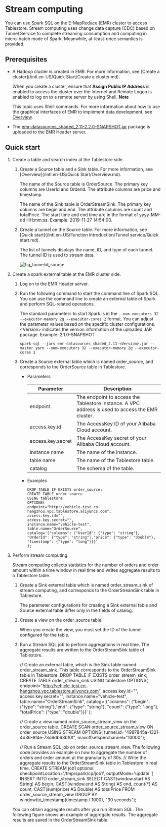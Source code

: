 Stream computing 
=====================================

You can use Spark SQL on the E-MapReduce (EMR) cluster to access Tablestore. Stream computing uses change data capture (CDC) based on Tunnel Service to complete streaming consumption and computing in micro-batch mode of Spark. Meanwhile, at-least-once semantics is provided.



Prerequisites 
----------------------------------

* A Hadoop cluster is created in EMR. For more information, see [Create a cluster](/intl.en-US/Quick Start/Create a cluster.md).

  When you create a cluster, ensure that **Assign Public IP Address** is enabled to access the cluster over the Internet and Remote Logon is enabled to log on to a remote server by using Shell.
  **Note**

  This topic uses Shell commands. For more information about how to use the graphical interfaces of EMR to implement data development, see [Overview]().

  

* The [emr-datasources_shaded_2.11-2.2.0-SNAPSHOT.jar](https://tablestore-doc.oss-cn-hangzhou.aliyuncs.com/aliyun-tablestore-emr/emr-datasources_shaded_2.11-2.2.0-SNAPSHOT.jar) package is uploaded to the EMR Header server.

  




Quick start 
--------------------------------

1. Create a table and search index at the Tablestore side.

   1. Create a Source table and a Sink table. For more information, see [Overview](/intl.en-US/Quick Start/Overview.md).

      The name of the Source table is OrderSource. The primary key columns are UserId and OrderId. The attribute columns are price and timestamp. 

      

      The name of the Sink table is OrderStreamSink. The primary key columns are begin and end. The attribute columns are count and totalPrice. The start time and end time are in the format of yyyy-MM-dd HH:mm:ss. Example: 2019-11-27 14:54:00.
      
   
   2. Create a tunnel on the Source table. For more information, see [Quick start](/intl.en-US/Function Introduction/Tunnel service/Quick start.md).

      The list of tunnels displays the name, ID, and type of each tunnel. The tunnel ID is used to stream data.

      ![fig_tunnelid_source](https://static-aliyun-doc.oss-accelerate.aliyuncs.com/assets/img/en-US/7444126061/p164611.png)
      
   

   

2. Create a spark external table at the EMR cluster side.

   1. Log on to the EMR Header server.

      
   
   2. Run the following command to start the command line of Spark SQL. You can use the command line to create an external table of Spark and perform SQL-related operations.

      The standard parameters to start Spark is in the `--num-executors 32 --executor-memory 2g --executor-cores 2` format. You can adjust the parameter values based on the specific cluster configurations. \<Version\> indicates the version information of the uploaded JAR package. Example: 2.1.0-SNAPSHOT.

          spark-sql --jars emr-datasources_shaded_2.11-<Version>.jar --master yarn --num-executors 32 --executor-memory 2g --executor-cores 2

      
   
   3. Create a Source external table which is named order_source, and corresponds to the OrderSource table in Tablestore.

      * Parameters

        

        |     Parameter     |                                           Description                                            |
        |-------------------|--------------------------------------------------------------------------------------------------|
        | endpoint          | The endpoint to access the Tablestore instance. A VPC address is used to access the EMR cluster. |
        | access.key.id     | The AccessKey ID of your Alibaba Cloud account.                                                  |
        | access.key.secret | The AccessKey secret of your Alibaba Cloud account.                                              |
        | instance.name     | The name of the instance.                                                                        |
        | table.name        | The name of the Tablestore table.                                                                |
        | catalog           | The schema of the table.                                                                         |

        
      
      * Examples

            DROP TABLE IF EXISTS order_source;
            CREATE TABLE order_source
            USING tablestore
            OPTIONS(
            endpoint="http://vehicle-test.cn-hangzhou.vpc.tablestore.aliyuncs.com",
            access.key.id="",
            access.key.secret="",
            instance.name="vehicle-test",
            table.name="OrderSource",
            catalog='{"columns": {"UserId": {"type": "string"}, "OrderId": {"type": "string"},"price": {"type": "double"}, "timestamp": {"type": "long"}}}'
            );    

        
      

      
   

   

3. Perform stream computing.

   Stream computing collects statistics for the number of orders and order amount within a time window in real time and writes aggregate results to a Tablestore table.
   1. Create a Sink external table which is named order_stream_sink of stream computing, and corresponds to the OrderStreamSink table in Tablestore.

      The parameter configurations for creating a Sink external table and Source external table differ only in the fields of catalog.
      
   
   2. Create a view on the order_source table.

      When you create the view, you must set the ID of the tunnel configured for the table.
      
   
   3. Run a Stream SQL job to perform aggregations in real time. The aggregate results are written to the OrderStreamSink table of Tablestore.

      
   

   

       // Create an external table, which is the Sink table named order_stream_sink. This table corresponds to the OrderStreamSink table in Tablestore.
       DROP TABLE IF EXISTS order_stream_sink;
       CREATE TABLE order_stream_sink
       USING tablestore
       OPTIONS(
       endpoint="http://vehicle-test.cn-hangzhou.vpc.tablestore.aliyuncs.com",
       access.key.id="",
       access.key.secret="",
       instance.name="vehicle-test",
       table.name="OrderStreamSink",
       catalog='{"columns": {"begin": {"type": "string"},"end": {"type": "string"}, "count": {"type": "long"}, "totalPrice": {"type": "double"}}}'
       );
       
       // Create a view named order_source_stream_view on the order_source table.
       CREATE SCAN order_source_stream_view ON order_source USING STREAM
       OPTIONS(
       tunnel.id="4987845a-1321-4d36-9f4e-73d6db63bf0f", 
       maxoffsetsperchannel="10000");
       
       // Run a Stream SQL job on order_source_stream_view. The following code provides an example on how to aggregate the number of orders and order amount at the granularity of 30s.
       // Write the aggregate results to the OrderStreamSink table in Tablestore in real time.
       CREATE STREAM job1
       options(
       checkpointLocation='/tmp/spark/cp/job1',
       outputMode='update'
       )
       INSERT INTO order_stream_sink
       SELECT CAST(window.start AS String) AS begin, CAST(window.end AS String) AS end, count(*) AS count, CAST(sum(price) AS Double) AS totalPrice FROM order_source_stream_view GROUP BY window(to_timestamp(timestamp / 1000), "30 seconds");

   

   You can obtain aggregate results after you run Stream SQL. The following figure shows an example of aggregate results. The aggregate results are saved in the OrderStreamSink table.

   



